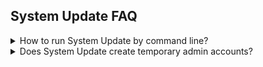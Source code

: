 ## System Update FAQ <!-- {docsify-ignore} -->

<details>
<summary>How to run System Update by command line?</summary>

System Update can be controlled via command line by leveraging the group policy control for the Administrator Command Line. A typical scenario would have System Update executed by a task in the Windows Task Scheduler set to run on a recurring basis to ensure the device stays current. That scheduled task would execute:

```
C:\Program Files (x86)\Lenovo\System Update\tvsu.exe /CM
```

The rest of the command line parameters would be specified as a Policy in the registry using either Group Policy or by manipulating the registry directly at:

```
HKLM\Software\Policies\Lenovo\System Update\UserSettings\General
Value: [REG_SZ] AdminCommandLine
```

?>Note: When using a custom scheduled task, a new task should be created, and the default task created when System Update is installed should be disabled. 

Additionally, the “SchedulerAbility” setting must be set to “NO” in the registry at:
```
"HKLM:\SOFTWARE\WOW6432Node\Lenovo\System Update\Preferences\UserSettings\Scheduler" 
```
This will prevent System Update from re-enabling the default tasks.
</details>

<details><summary>Does System Update create temporary admin accounts?</summary>
Yes.  When System Update is used by a standard user, a temporary admin account is created to enable the installation of updates.  This account has a long, complex, random password that is not recorded anywhere.  

After the updates have been installed, the account will be deleted automatically. In the case where a Reboot Type 1 (Forces Reboot) update is applied, the system will reboot before the account can be removed.  System Update will remove the account the next time it runs.
</details>

